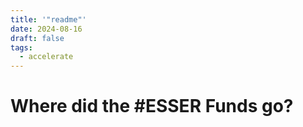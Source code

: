 ```yaml
---
title: '"readme"'
date: 2024-08-16
draft: false
tags:
  - accelerate
---
```

# Where did the #ESSER Funds go?
